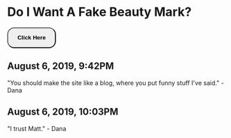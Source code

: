 # Do I Want A Fake Beauty Mark?

<button onclick="document.getElementById('no').style.display = 'block';" style="height: 3rem; width: 7rem; font-weight: bold; border-radius: 1rem;">Click Here</button>

<span id="no" style="font-size: 10rem; display: none;">NO</span>

## August 6, 2019, 9:42PM

"You should make the site like a blog, where you put funny stuff I've said." - Dana

## August 6, 2019, 10:03PM

"I trust Matt." - Dana
